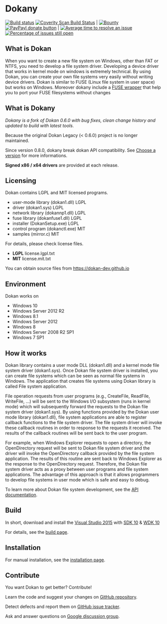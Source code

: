 # Dokany
[![Build status](https://ci.appveyor.com/api/projects/status/4tpt4v8btyahh3le/branch/master?svg=true)](https://ci.appveyor.com/project/Maxhy/dokany/branch/master)
[![Coverity Scan Build Status](https://scan.coverity.com/projects/6789/badge.svg)](https://scan.coverity.com/projects/6789)
|
[![Bounty](https://img.shields.io/bountysource/team/dokan-dev/activity.svg)](https://www.bountysource.com/teams/dokan-dev/issues)
[![PayPayl donate button](https://img.shields.io/badge/paypal-donate-yellow.svg)](https://www.paypal.com/cgi-bin/webscr?cmd=_donations&business=dev@islog.com&lc=US&item_name=Dokany&currency_code=USD&bn=PP%2dDonationsBF%3abtn_donateCC_LG%2egif%3aNonHosted "Donate!")
|
[![Average time to resolve an issue](http://isitmaintained.com/badge/resolution/dokan-dev/dokany.svg)](http://isitmaintained.com/project/dokan-dev/dokany "Average time to resolve an issue")
[![Percentage of issues still open](http://isitmaintained.com/badge/open/dokan-dev/dokany.svg)](http://isitmaintained.com/project/dokan-dev/dokany "Percentage of issues still open")

## What is Dokan
When you want to create a new file system on Windows, other than FAT or NTFS, you need to develop a file system
driver. Developing a device driver that works in kernel mode on
windows is extremely technical. By using Dokan, you can create
your own file systems very easily without writing device drivers. Dokan
is similar to FUSE (Linux file system in user space) but works on Windows.
Moreover dokany include a [FUSE wrapper](https://github.com/dokan-dev/dokany/wiki/FUSE) that help you to port your FUSE filesystems without changes

## What is Dokany
*Dokany is a fork of Dokan 0.6.0 with bug fixes, clean change history and updated to build with latest tools.*

Because the original Dokan Legacy (< 0.6.0) project is no longer maintained.

Since version 0.8.0, dokany break dokan API compatibility.
See [Choose a version](https://github.com/dokan-dev/dokany/wiki/Installation#choose-a-version) for more informations.

**Signed x86 / x64 drivers** are provided at each release.

## Licensing
Dokan contains LGPL and MIT licensed programs.

- user-mode library (dokan1.dll)  LGPL
- driver (dokan1.sys)             LGPL
- network library (dokannp1.dll)  LGPL
- fuse library (dokanfuse1.dll)   LGPL
- installer (DokanSetup.exe)      LGPL
- control program (dokanctl.exe)  MIT
- samples (mirror.c)              MIT

For details, please check license files.
 * **LGPL** license.lgpl.txt
 * **MIT**  license.mit.txt

You can obtain source files from https://dokan-dev.github.io

## Environment
Dokan works on
 * Windows 10
 * Windows Server 2012 R2
 * Windows 8.1
 * Windows Server 2012
 * Windows 8
 * Windows Server 2008 R2 SP1
 * Windows 7 SP1

## How it works
Dokan library contains a user mode DLL (dokan1.dll) and a kernel mode
file system driver (dokan1.sys). Once Dokan file system driver is
installed, you can create file systems which can be seen as normal
file systems in Windows. The application that creates file systems
using Dokan library is called File system application.

File operation requests from user programs (e.g., CreateFile, ReadFile,
WriteFile, ...) will be sent to the Windows I/O subsystem (runs in kernel
mode) which will subsequently forward the requests to the Dokan file system
driver (dokan1.sys). By using functions provided by the Dokan user mode
library (dokan1.dll), file system applications are able to register
callback functions to the file system driver. The file system driver
will invoke these callback routines in order to response to the
requests it received. The results of the callback routines will be
sent back to the user program.

For example, when Windows Explorer requests to open a directory, the
OpenDirectory request will be sent to Dokan file system driver and the
driver will invoke the OpenDirectory callback provided by the file system
application. The results of this routine are sent back to Windows Explorer
as the response to the OpenDirectory request. Therefore, the Dokan file
system driver acts as a proxy between user programs and file system
applications. The advantage of this approach is that it allows
programmers to develop file systems in user mode which is safe and
easy to debug.
 
To learn more about Dokan file system development, see the [API documentation](https://github.com/dokan-dev/dokany/wiki/API).

## Build
In short, download and install the [Visual Studio 2015](https://www.visualstudio.com/en-us/downloads/download-visual-studio-vs.aspx) with [SDK 10](https://dev.windows.com/en-us/downloads/windows-10-sdk) & [WDK 10](https://msdn.microsoft.com/en-us/windows/hardware/hh852365.aspx)

For details, see the [build page](https://github.com/dokan-dev/dokany/wiki/Build).

## Installation
For manual installation, see the [installation page](https://github.com/dokan-dev/dokany/wiki/Installation).

## Contribute
You want Dokan to get better? Contribute!


Learn the code and suggest your changes on [GitHub repository](https://github.com/dokan-dev).

Detect defects and report them on [GitHub issue tracker](https://github.com/dokan-dev/dokany/issues).

Ask and answer questions on [Google discussion group](https://groups.google.com/forum/#!forum/dokan).
